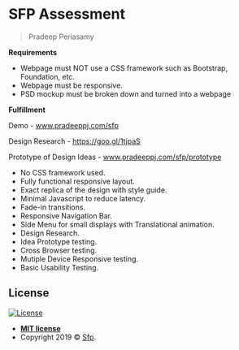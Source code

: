 
# SFP Assessment

> Pradeep Periasamy

**Requirements**

- Webpage must NOT use a CSS framework such as Bootstrap, Foundation, etc.
- Webpage must be responsive.
- PSD mockup must be broken down and turned into a webpage

**Fulfillment**

Demo - www.pradeeppj.com/sfp 

Design Research - https://goo.gl/1tjpaS

Prototype of Design Ideas - www.pradeeppj.com/sfp/prototype

- No CSS framework used.
- Fully functional responsive layout.
- Exact replica of the design with style guide.
- Minimal Javascript to reduce latency.
- Fade-in transitions.
- Responsive Navigation Bar.
- Side Menu for small displays with Translational animation.
- Design Research.
- Idea Prototype testing.
- Cross Browser testing.
- Mutiple Device Responsive testing.
- Basic Usability Testing.


## License

[![License](http://img.shields.io/:license-mit-blue.svg?style=flat-square)](http://badges.mit-license.org)

- **[MIT license](http://opensource.org/licenses/mit-license.php)**
- Copyright 2019 © <a href="http://www.sfp.net" target="_blank">Sfp</a>.
